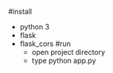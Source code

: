 #install
- python 3
- flask
- flask_cors
#run 
    - open project directory
    - type python app.py


